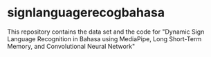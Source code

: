 # signlanguagerecogbahasa
This repository contains the data set and the code for "Dynamic Sign Language Recognition in Bahasa using MediaPipe, Long Short-Term Memory, and Convolutional Neural Network"
